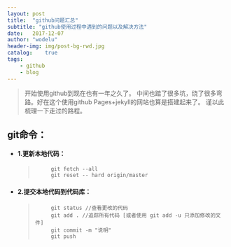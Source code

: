 ```yaml
---
layout:	post
title:	"github问题汇总"
subtitle: "github使用过程中遇到的问题以及解决方法"
date:	2017-12-07
author:	"wodelu"
header-img: img/post-bg-rwd.jpg
catalog:	true
tags:
	- github
	- blog
---
```


> 开始使用github到现在也有一年之久了。
> 中间也踏了很多坑，绕了很多弯路。好在这个使用github Pages+jekyll的网站也算是搭建起来了。
> 谨以此梳理一下走过的路程。


## git命令：
 - #### 1.更新本地代码：
 	>          git fetch --all
	>          git reset -- hard origin/master
 - #### 2.提交本地代码到代码库：
 	>          git status //查看更改的代码
 	>          git add . //追踪所有代码 [或者使用 git add -u 只添加修改的文件]
 	>          git commit -m "说明" 
 	>          git push
